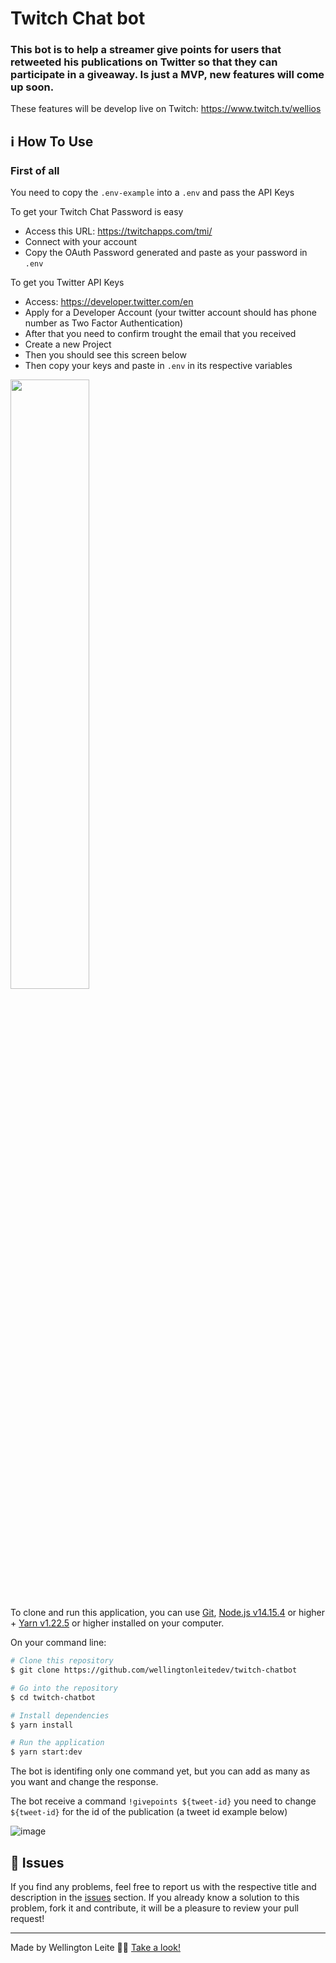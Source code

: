 # Twitch Chat bot

### This bot is to help a streamer give points for users that retweeted his publications on Twitter so that they can participate in a giveaway. Is just a MVP, new features will come up soon.

These features will be develop live on Twitch: https://www.twitch.tv/wellios

## :information_source: How To Use

### First of all

You need to copy the `.env-example` into a `.env` and pass the API Keys

To get your Twitch Chat Password is easy

- Access this URL: https://twitchapps.com/tmi/
- Connect with your account
- Copy the OAuth Password generated and paste as your password in `.env`

To get you Twitter API Keys

- Access: https://developer.twitter.com/en
- Apply for a Developer Account (your twitter account should has phone number as Two Factor Authentication)
- After that you need to confirm trought the email that you received
- Create a new Project
- Then you should see this screen below
- Then copy your keys and paste in `.env` in its respective variables

<!-- ![image](https://user-images.githubusercontent.com/42186618/158093930-9306a0bb-649d-4d9c-ac61-80f17c18d47c.png) -->
<img align="center" width="50%" src="https://user-images.githubusercontent.com/42186618/158093930-9306a0bb-649d-4d9c-ac61-80f17c18d47c.png" />

To clone and run this application, you can use [Git](https://git-scm.com), [Node.js v14.15.4][nodejs] or higher + [Yarn v1.22.5][yarn] or higher installed on your computer.

On your command line:

```bash
# Clone this repository
$ git clone https://github.com/wellingtonleitedev/twitch-chatbot

# Go into the repository
$ cd twitch-chatbot

# Install dependencies
$ yarn install

# Run the application
$ yarn start:dev
```

The bot is identifing only one command yet, but you can add as many as you want and change the response.

The bot receive a command `!givepoints ${tweet-id}` you need to change `${tweet-id}` for the id of the publication (a tweet id example below)

![image](https://user-images.githubusercontent.com/42186618/158092500-86420643-9f74-405e-8a57-187eac83ed0d.png)

## :bug: Issues

If you find any problems, feel free to report us with the respective title and description in the [issues][repo-issues] section. If you already know a solution to this problem, fork it and contribute, it will be a pleasure to review your pull request!

----------------------------------------------------------------------------------------

Made by Wellington Leite 👨‍💻 [Take a look!](https://www.linkedin.com/in/wellington-leite/)

[nodejs]: https://nodejs.org/
[yarn]: https://yarnpkg.com/
[vc]: https://code.visualstudio.com/
[repo-issues]: https://github.com/wellingtonleitedev/twitch-chatbot/issues
